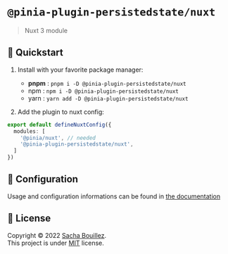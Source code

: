 # `@pinia-plugin-persistedstate/nuxt`

> Nuxt 3 module

## 🚀 Quickstart

1. Install with your favorite package manager:
   - **pnpm** : `pnpm i -D @pinia-plugin-persistedstate/nuxt`
   - npm : `npm i -D @pinia-plugin-persistedstate/nuxt`
   - yarn : `yarn add -D @pinia-plugin-persistedstate/nuxt`

2. Add the plugin to nuxt config:
```ts
export default defineNuxtConfig({
  modules: [
    '@pinia/nuxt', // needed
    '@pinia-plugin-persistedstate/nuxt',
  ]
})
```


## 🔧 Configuration

Usage and configuration informations can be found in [the documentation](https://prazdevs.github.io/pinia-plugin-persistedstate/frameworks/nuxt-3.html)


## 📝 License

Copyright © 2022 [Sacha Bouillez](https://github.com/prazdevs).  
This project is under [MIT](https://github.com/prazdevs/pinia-plugin-persistedstate/blob/main/LICENCE) license.
